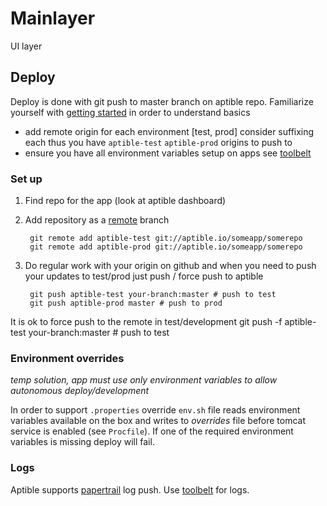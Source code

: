 # Mainlayer
UI layer

## Deploy

Deploy is done with git push to master branch on aptible repo.
Familiarize yourself with [getting started](https://www.aptible.com/support/quickstart/java/jersey) in order to understand basics

* add remote origin for each environment [test, prod] consider suffixing each thus you have `aptible-test` `aptible-prod` origins to push to
* ensure you have all environment variables setup on apps see [toolbelt](https://www.aptible.com/support/toolbelt/) 

### Set up

1. Find repo for the app (look at aptible dashboard)
2. Add repository as a [remote](https://git-scm.com/book/en/v2/Git-Basics-Working-with-Remotes) branch  

        git remote add aptible-test git://aptible.io/someapp/somerepo
        git remote add aptible-prod git://aptible.io/someapp/somerepo

3. Do regular work with your origin on github and when you need to push your updates to test/prod just push / force push to aptible

        git push aptible-test your-branch:master # push to test
        git push aptible-prod master # push to prod

It is ok to force push to the remote in test/development
        git push -f aptible-test your-branch:master # push to test

### Environment overrides

_temp solution, app must use only environment variables to allow autonomous deploy/development_

In order to support `.properties` override `env.sh` file reads environment variables available on the box and writes to _overrides_ file before tomcat service is enabled (see `Procfile`). If one of the required environment variables is missing deploy will fail.

### Logs

Aptible supports [papertrail](https://papertrailapp.com/) log push. Use [toolbelt](https://www.aptible.com/support/toolbelt/) for logs.
